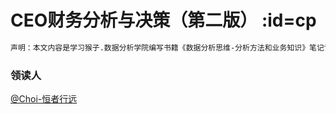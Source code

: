 # CEO财务分析与决策（第二版） :id=cp

```html
声明：本文内容是学习猴子.数据分析学院编写书籍《数据分析思维-分析方法和业务知识》笔记记录，仅用于个人学习，研究，不传播，不用于商业用途；
```

### 领读人
[@Choi-恒者行远](https://github.com/caioo0)  